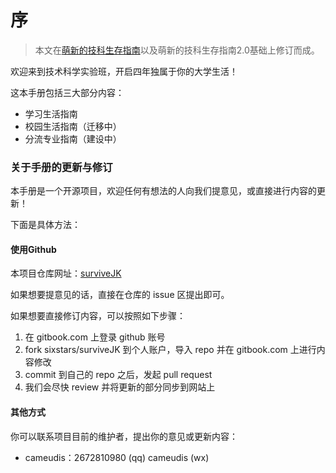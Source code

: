 # 序

> 本文在[萌新的技科生存指南](https://docs.qq.com/pdf/DR2RCaUJZUXVVTUF0)以及萌新的技科生存指南2.0基础上修订而成。

欢迎来到技术科学实验班，开启四年独属于你的大学生活！

这本手册包括三大部分内容：

* 学习生活指南
* 校园生活指南（迁移中）
* 分流专业指南（建设中）

### 关于手册的更新与修订

本手册是一个开源项目，欢迎任何有想法的人向我们提意见，或直接进行内容的更新！

下面是具体方法：

#### 使用Github

本项目仓库网址：[surviveJK](https://github.com/sixstars/surviveJK)

如果想要提意见的话，直接在仓库的 issue 区提出即可。

如果想要直接修订内容，可以按照如下步骤：

1. 在 gitbook.com 上登录 github 账号
2. fork sixstars/surviveJK 到个人账户，导入 repo 并在 gitbook.com 上进行内容修改
3. commit 到自己的 repo 之后，发起 pull request
4. 我们会尽快 review 并将更新的部分同步到网站上

#### 其他方式

你可以联系项目目前的维护者，提出你的意见或更新内容：

* cameudis：2672810980 (qq) cameudis (wx)
